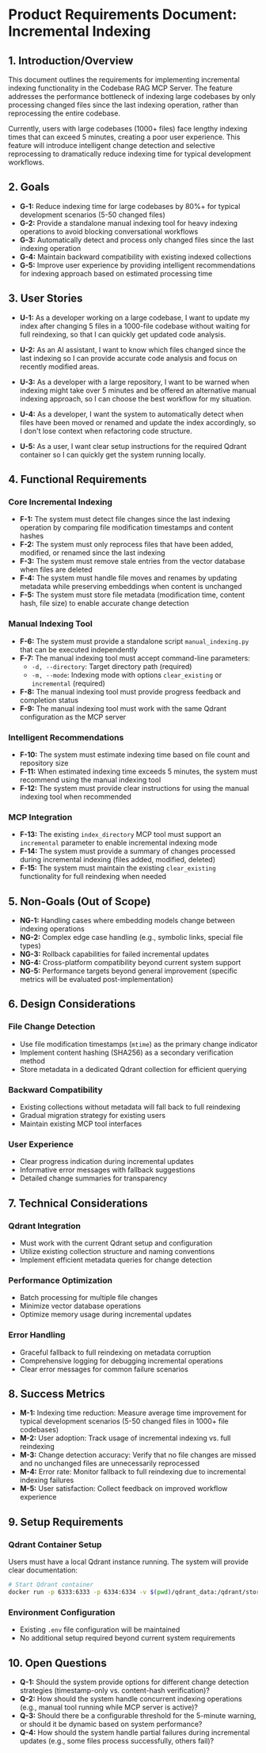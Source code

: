 # Product Requirements Document: Incremental Indexing

## 1. Introduction/Overview

This document outlines the requirements for implementing incremental indexing functionality in the Codebase RAG MCP Server. The feature addresses the performance bottleneck of indexing large codebases by only processing changed files since the last indexing operation, rather than reprocessing the entire codebase.

Currently, users with large codebases (1000+ files) face lengthy indexing times that can exceed 5 minutes, creating a poor user experience. This feature will introduce intelligent change detection and selective reprocessing to dramatically reduce indexing time for typical development workflows.

## 2. Goals

- **G-1:** Reduce indexing time for large codebases by 80%+ for typical development scenarios (5-50 changed files)
- **G-2:** Provide a standalone manual indexing tool for heavy indexing operations to avoid blocking conversational workflows
- **G-3:** Automatically detect and process only changed files since the last indexing operation
- **G-4:** Maintain backward compatibility with existing indexed collections
- **G-5:** Improve user experience by providing intelligent recommendations for indexing approach based on estimated processing time

## 3. User Stories

- **U-1:** As a developer working on a large codebase, I want to update my index after changing 5 files in a 1000-file codebase without waiting for full reindexing, so that I can quickly get updated code analysis.

- **U-2:** As an AI assistant, I want to know which files changed since the last indexing so I can provide accurate code analysis and focus on recently modified areas.

- **U-3:** As a developer with a large repository, I want to be warned when indexing might take over 5 minutes and be offered an alternative manual indexing approach, so I can choose the best workflow for my situation.

- **U-4:** As a developer, I want the system to automatically detect when files have been moved or renamed and update the index accordingly, so I don't lose context when refactoring code structure.

- **U-5:** As a user, I want clear setup instructions for the required Qdrant container so I can quickly get the system running locally.

## 4. Functional Requirements

### Core Incremental Indexing
- **F-1:** The system must detect file changes since the last indexing operation by comparing file modification timestamps and content hashes
- **F-2:** The system must only reprocess files that have been added, modified, or renamed since the last indexing
- **F-3:** The system must remove stale entries from the vector database when files are deleted
- **F-4:** The system must handle file moves and renames by updating metadata while preserving embeddings when content is unchanged
- **F-5:** The system must store file metadata (modification time, content hash, file size) to enable accurate change detection

### Manual Indexing Tool
- **F-6:** The system must provide a standalone script `manual_indexing.py` that can be executed independently
- **F-7:** The manual indexing tool must accept command-line parameters:
  - `-d, --directory`: Target directory path (required)
  - `-m, --mode`: Indexing mode with options `clear_existing` or `incremental` (required)
- **F-8:** The manual indexing tool must provide progress feedback and completion status
- **F-9:** The manual indexing tool must work with the same Qdrant configuration as the MCP server

### Intelligent Recommendations
- **F-10:** The system must estimate indexing time based on file count and repository size
- **F-11:** When estimated indexing time exceeds 5 minutes, the system must recommend using the manual indexing tool
- **F-12:** The system must provide clear instructions for using the manual indexing tool when recommended

### MCP Integration
- **F-13:** The existing `index_directory` MCP tool must support an `incremental` parameter to enable incremental indexing mode
- **F-14:** The system must provide a summary of changes processed during incremental indexing (files added, modified, deleted)
- **F-15:** The system must maintain the existing `clear_existing` functionality for full reindexing when needed

## 5. Non-Goals (Out of Scope)

- **NG-1:** Handling cases where embedding models change between indexing operations
- **NG-2:** Complex edge case handling (e.g., symbolic links, special file types)
- **NG-3:** Rollback capabilities for failed incremental updates
- **NG-4:** Cross-platform compatibility beyond current system support
- **NG-5:** Performance targets beyond general improvement (specific metrics will be evaluated post-implementation)

## 6. Design Considerations

### File Change Detection
- Use file modification timestamps (`mtime`) as the primary change indicator
- Implement content hashing (SHA256) as a secondary verification method
- Store metadata in a dedicated Qdrant collection for efficient querying

### Backward Compatibility
- Existing collections without metadata will fall back to full reindexing
- Gradual migration strategy for existing users
- Maintain existing MCP tool interfaces

### User Experience
- Clear progress indication during incremental updates
- Informative error messages with fallback suggestions
- Detailed change summaries for transparency

## 7. Technical Considerations

### Qdrant Integration
- Must work with the current Qdrant setup and configuration
- Utilize existing collection structure and naming conventions
- Implement efficient metadata queries for change detection

### Performance Optimization
- Batch processing for multiple file changes
- Minimize vector database operations
- Optimize memory usage during incremental updates

### Error Handling
- Graceful fallback to full reindexing on metadata corruption
- Comprehensive logging for debugging incremental operations
- Clear error messages for common failure scenarios

## 8. Success Metrics

- **M-1:** Indexing time reduction: Measure average time improvement for typical development scenarios (5-50 changed files in 1000+ file codebases)
- **M-2:** User adoption: Track usage of incremental indexing vs. full reindexing
- **M-3:** Change detection accuracy: Verify that no file changes are missed and no unchanged files are unnecessarily reprocessed
- **M-4:** Error rate: Monitor fallback to full reindexing due to incremental indexing failures
- **M-5:** User satisfaction: Collect feedback on improved workflow experience

## 9. Setup Requirements

### Qdrant Container Setup
Users must have a local Qdrant instance running. The system will provide clear documentation:

```bash
# Start Qdrant container
docker run -p 6333:6333 -p 6334:6334 -v $(pwd)/qdrant_data:/qdrant/storage qdrant/qdrant
```

### Environment Configuration
- Existing `.env` file configuration will be maintained
- No additional setup required beyond current system requirements

## 10. Open Questions

- **Q-1:** Should the system provide options for different change detection strategies (timestamp-only vs. content-hash verification)?
- **Q-2:** How should the system handle concurrent indexing operations (e.g., manual tool running while MCP server is active)?
- **Q-3:** Should there be a configurable threshold for the 5-minute warning, or should it be dynamic based on system performance?
- **Q-4:** How should the system handle partial failures during incremental updates (e.g., some files process successfully, others fail)?
